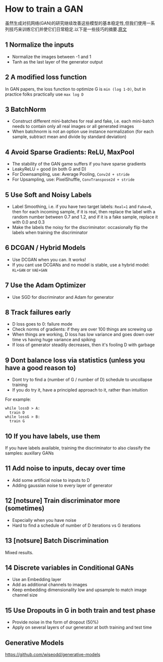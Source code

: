 # How to train a GAN
虽然生成对抗网络(GAN)的研究继续改善这些模型的基本稳定性,但我们使用一系列技巧来训练它们并使它们日常稳定.以下是一些技巧的摘要.[原文](https://github.com/soumith/ganhacks)

## 1 Normalize the inputs
- Normalize the images between -1 and 1
- Tanh as the last layer of the generator output

## 2 A modified loss function
In GAN papers, the loss function to optimize G is `min (log 1-D)`, but in practice folks practically use `max log D`

## 3 BatchNorm
- Construct different mini-batches for real and fake, i.e. each mini-batch needs to contain only all real images or all generated images
- When batchnorm is not an option use instance normalization (for each sample, subtract mean and divide by standard deviation)

## 4 Avoid Sparse Gradients: ReLU, MaxPool
- The stability of the GAN game suffers if you have sparse gradients
- LeakyReLU = good (in both G and D)
- For Downsampling, use: Average Pooling, `Conv2d + stride`
- For Upsampling, use: PixelShuffle, `ConvTranspose2d + stride`

## 5 Use Soft and Noisy Labels
- Label Smoothing, i.e. if you have two target labels: `Real=1` and `Fake=0`, then for each incoming sample, if it is real, then replace the label with a random number between 0.7 and 1.2, and if it is a fake sample, replace it with 0.0 and 0.3
- Make the labels the noisy for the discriminator: occasionally flip the labels when training the discriminator

## 6 DCGAN / Hybrid Models
- Use DCGAN when you can. It works!
- If you cant use DCGANs and no model is stable, use a hybrid model: `KL+GAN` or `VAE+GAN`

## 7 Use the Adam Optimizer
- Use SGD for discriminator and Adam for generator

## 8 Track failures early
- D loss goes to 0: failure mode
- Check norms of gradients: if they are over 100 things are screwing up
- When things are working, D loss has low variance and goes down over time vs having huge variance and spiking
- If loss of generator steadily decreases, then it's fooling D with garbage

## 9 Dont balance loss via statistics (unless you have a good reason to)
- Dont try to find a (number of G / number of D) schedule to uncollapse training
- If you do try it, have a principled approach to it, rather than intuition

For example:
```
while lossD > A:
  train D
while lossG > B:
  train G
```

## 10 If you have labels, use them
If you have labels available, training the discriminator to also classify the samples: auxillary GANs

## 11 Add noise to inputs, decay over time
- Add some artificial noise to inputs to D
- Adding gaussian noise to every layer of generator

## 12 [notsure] Train discriminator more (sometimes)
- Especially when you have noise
- Hard to find a schedule of number of D iterations vs G iterations

## 13 [notsure] Batch Discrimination
Mixed results.

## 14 Discrete variables in Conditional GANs
- Use an Embedding layer
- Add as additional channels to images
- Keep embedding dimensionality low and upsample to match image channel size

## 15 Use Dropouts in G in both train and test phase
- Provide noise in the form of dropout (50%)
- Apply on several layers of our generator at both training and test time

## Generative Models
https://github.com/wiseodd/generative-models